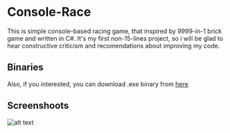 # Console-Race
This is simple console-based racing game, that inspired by 9999-in-1 brick game and written in C#.  It's my first non-15-lines project, so i will be glad to hear constructive criticism and recomendations about improving my code.

## Binaries
Also, if you interested, you can download .exe binary from [here](https://drive.google.com/open?id=1mSBezdgMcG0BX7DkR12QIADG6c-O_JAY)

## Screenshoots
![alt text](https://drive.google.com/file/d/1X1haDX8opTh78Zp5onsFHeHUpHjWsYQk/view "Logo Title Text 1")
